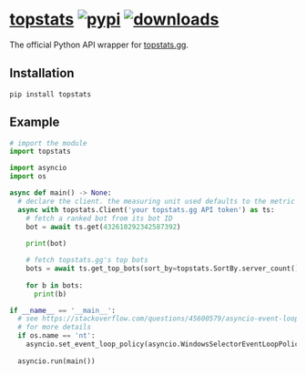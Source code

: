 # [topstats][pypi-url] [![pypi][pypi-image]][pypi-url] [![downloads][downloads-image]][pypi-url]

[pypi-image]: https://img.shields.io/pypi/v/topstats.svg?style=flat-square
[pypi-url]: https://pypi.org/project/topstats/
[downloads-image]: https://img.shields.io/pypi/dm/topstats?style=flat-square

The official Python API wrapper for [topstats.gg](https://topstats.gg).

## Installation

```console
pip install topstats
```

## Example

```py
# import the module
import topstats

import asyncio
import os

async def main() -> None:
  # declare the client. the measuring unit used defaults to the metric system (celcius, km/h, etc.)
  async with topstats.Client('your topstats.gg API token') as ts:
    # fetch a ranked bot from its bot ID
    bot = await ts.get(432610292342587392)
    
    print(bot)

    # fetch topstats.gg's top bots
    bots = await ts.get_top_bots(sort_by=topstats.SortBy.server_count())
    
    for b in bots:
      print(b)

if __name__ == '__main__':
  # see https://stackoverflow.com/questions/45600579/asyncio-event-loop-is-closed-when-getting-loop
  # for more details
  if os.name == 'nt':
    asyncio.set_event_loop_policy(asyncio.WindowsSelectorEventLoopPolicy())
  
  asyncio.run(main())
```